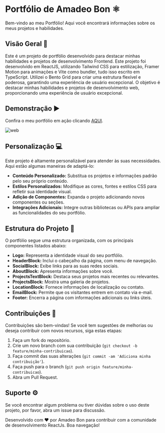 # Portfólio de Amadeo Bon ⚛

Bem-vindo ao meu Portfólio! Aqui você encontrará informações sobre os meus projetos e habilidades.

## Visão Geral 🎯

Este é um projeto de portfólio desenvolvido para destacar minhas habilidades e projetos de desenvolvimento Frontend. Este projeto foi desenvolvido em ReactJS, utilizando Tailwind CSS para estilização, Framer Motion para animações e Vite como bundler, tudo isso escrito em TypeScript. Utilizei o Bento Grid para criar uma estrutura flexível e poderosa, garantindo uma experiência de usuário excepcional. O objetivo é destacar minhas habilidades e projetos de desenvolvimento web, proporcionando uma experiência de usuário excepcional.

## Demonstração ▶

Confira o meu portfólio em ação clicando [AQUI](https://react-js-portfolio-bento.vercel.app/).

![web](https://github.com/Amadeo-Frontend/ReactJs-Portfolio__Bento/assets/104178969/34fc3fa9-64cf-4b13-83b2-cc12e7ce07b0)

## Personalização 💻

Este projeto é altamente personalizável para atender às suas necessidades. Aqui estão algumas maneiras de adaptá-lo:

- **Conteúdo Personalizado:** Substitua os projetos e informações padrão pelo seu próprio conteúdo.
- **Estilos Personalizados:** Modifique as cores, fontes e estilos CSS para refletir sua identidade visual.
- **Adição de Componentes:** Expanda o projeto adicionando novos componentes ou seções.
- **Integrações Adicionais:** Integre outras bibliotecas ou APIs para ampliar as funcionalidades do seu portfólio.

## Estrutura do Projeto 📂

O portfólio segue uma estrutura organizada, com os principais componentes listados abaixo:

- **Logo:** Representa a identidade visual do seu portfólio.
- **HeaderBlock:** Inclui o cabeçalho da página, com menu de navegação.
- **SocialBlock:** Exibe links para as suas redes sociais.
- **AboutBlock:** Apresenta informações sobre você.
- **ProjectsTextBlock:** Destaca seus projetos mais recentes ou relevantes.
- **ProjectsBlock:** Mostra uma galeria de projetos.
- **LocationBlock:** Fornece informações de localização ou contato.
- **EmailBlock:** Permite que os visitantes entrem em contato via e-mail.
- **Footer:** Encerra a página com informações adicionais ou links úteis.

## Contribuições 🚀

Contribuições são bem-vindas! Se você tem sugestões de melhorias ou deseja contribuir com novos recursos, siga estas etapas:

1. Faça um fork do repositório.
2. Crie um novo branch com sua contribuição (`git checkout -b feature/minha-contribuicao`).
3. Faça commit das suas alterações (`git commit -am 'Adiciona minha contribuição'`).
4. Faça push para o branch (`git push origin feature/minha-contribuicao`).
5. Abra um Pull Request.

## Suporte ⚙

Se você encontrar algum problema ou tiver dúvidas sobre o uso deste projeto, por favor, abra um issue para discussão.

Desenvolvido com ❤️ por Amadeo Bon para contribuir com a comunidade de desenvolvimento ReactJs. Boa navegação!
